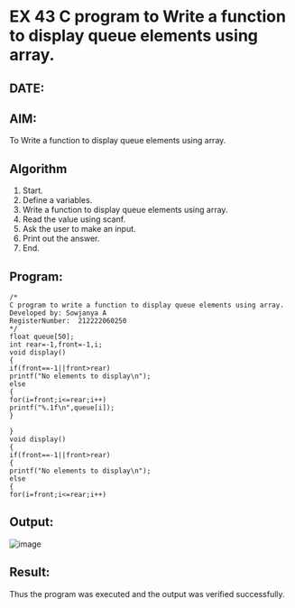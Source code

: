 # EX 43 C program to Write a function to display queue elements using array.
## DATE:
## AIM:
To Write a function to display queue elements using array.

## Algorithm
1. Start. 
2. Define a variables. 
3. Write a function to display queue elements using array. 
4. Read the value using scanf. 
5. Ask the user to make an input. 
6. Print out the answer. 
7. End.  

## Program:
```
/*
C program to write a function to display queue elements using array.
Developed by: Sowjanya A
RegisterNumber:  212222060250
*/
float queue[50]; 
int rear=-1,front=-1,i; 
void display() 
{ 
if(front==-1||front>rear) 
printf("No elements to display\n"); 
else 
{ 
for(i=front;i<=rear;i++) 
printf("%.1f\n",queue[i]); 
} 
 
} 
void display() 
{ 
if(front==-1||front>rear) 
{  
printf("No elements to display\n"); 
else 
{ 
for(i=front;i<=rear;i++)
```

## Output:

![image](https://github.com/user-attachments/assets/6b1348f5-936d-4b8f-9478-3a848914c08c)

## Result:
Thus the program was executed and the output was verified successfully.
